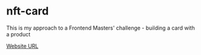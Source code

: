 # nft-card

This is my approach to a Frontend Masters' challenge - building a card with a product

<a href="https://mariana-c-ramos.github.io/nft-card/" target="_blank">Website URL</a>

